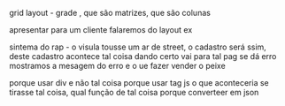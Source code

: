 grid layout -  grade , que são matrizes, que são colunas

apresentar para um cliente
falaremos do layout ex

sintema do rap -  o visula tousse um ar de street, 
o cadastro será ssim,
deste cadastro acontece tal coisa
dando certo vai para tal pag
se dá erro mostramos a mesagem do erro e o ue fazer
vender o peixe

porque usar div e não tal coisa
porque usar tag 
js o que aconteceria se tirasse tal coisa, qual função de tal coisa
porque converteer em json



